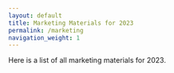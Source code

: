 ```yaml
---
layout: default
title: Marketing Materials for 2023
permalink: /marketing
navigation_weight: 1
---
```


Here is a list of all marketing materials for 2023.

